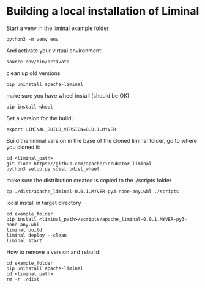 <!--
Licensed to the Apache Software Foundation (ASF) under one
or more contributor license agreements.  See the NOTICE file
distributed with this work for additional information
regarding copyright ownership.  The ASF licenses this file
to you under the Apache License, Version 2.0 (the
"License"); you may not use this file except in compliance
with the License.  You may obtain a copy of the License at

  http://www.apache.org/licenses/LICENSE-2.0

Unless required by applicable law or agreed to in writing,
software distributed under the License is distributed on an
"AS IS" BASIS, WITHOUT WARRANTIES OR CONDITIONS OF ANY
KIND, either express or implied.  See the License for the
specific language governing permissions and limitations
under the License.
-->

# Building a local installation of Liminal

Start a venv in the liminal example folder
```
python3 -m venv env
```

And activate your virtual environment:
```
source env/bin/activate
```
clean up old versions
```
pip uninstall apache-liminal
```
make sure you have wheel install (should be OK)
```
pip install wheel
```
Set a version for the build:
```
export LIMINAL_BUILD_VERSION=0.0.1.MYVER
```
Build the liminal version in the base of the cloned liminal folder, go to where you cloned it:
```
cd <liminal_path>
git clone https://github.com/apache/incubator-liminal
python3 setup.py sdist bdist_wheel
```

make sure the distribution created is copied to the ./scripts folder
```
cp ./dist/apache_liminal-0.0.1.MYVER-py3-none-any.whl ./scripts
```

local install in target directory
```
cd example_folder
pip install <liminal_path>/scripts/apache_liminal-0.0.1.MYVER-py3-none-any.whl
liminal build
liminal deploy --clean
liminal start
```

How to remove a version and rebuild:
```
cd example_folder
pip uninstall apache-liminal
cd <liminal_path>
rm -r ./dist 
```
